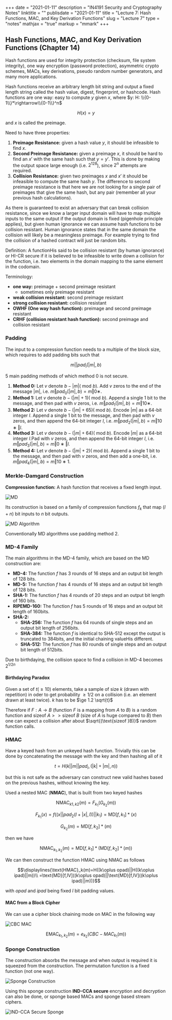 +++
date = "2021-01-11"
description = "IN4191 Security and Cryptography Notes"
linktitle = ""
publisdate = "2021-01-11"
title = "Lecture 7: Hash Functions, MAC, and Key Derivation Functions"
slug = "Lecture 7"
type = "notes"
mathjax = "true"
markup = "mmark"
+++

## Hash Functions, MAC, and Key Derivation Functions (Chapter 14)

Hash functions are used for integrity protection (checksum, file system integrity), one way encryption (password protection), asymmetric crypto schemes, MACs, key derivations, pseudo random number generators, and many more applications.

Hash functions receive an arbitrary length bit string and output a fixed length string called the hash value, digest, fingerprint, or hashcode.
Hash functions are one way: easy to compute $y$ given $x$, where $y: H: \\{0-1\\}*\rightarrow\\{0-1\\}^n$

$$H(x)=y$$

and $x$ is called the preimage.

Need to have three properties:

1. **Preimage Resistance:** given a hash value $y$, it should be infeasible to find $x$.
2. **Second Preimage Resistance:** given a preimage $x$, it should be hard to find an $x'$ with the same hash such that $y=y'$. This is done by making the output space large enough (i.e. $2^128$), since $2^n$ attempts are required.
3. **Collision Resistance:** given two preimages $x$ and $x'$ it should be infeasible to compute the same hash $y$. The difference to second preimage resistance is that here we are not looking for a single pair of preimages that give the same hash, but any pair (remember all your previous hash calculations).

As there is guaranteed to exist an adversary that can break collision resistance, since we know a larger input domain will have to map multiple inputs to the same output if the output domain is fixed (pigenhole principle applies), but given human ignorance we can assume hash functions to be collision resistant. Human ignorance states that in the same domain the collision will likely be a meaningless preimage. For example trying to find the collision of a hashed contract will just be random bits.

Definition: A functionHis said to be collision resistant (by human ignorance) or HI-CR secure if it is believed to be infeasible to write down a collision for the function, i.e. two elements in the domain mapping to the same element in the codomain.

Terminology:

- **one way:** preimage + second preimage resistant
  - sometimes only preimage resistant
- **weak collision resistant:** second preimage resistant
- **strong collision resistant:** collision resistant
- **OWHF (One way hash function):** preimage and second preimage resistant
- **CRHF (collision resistant hash function):** second preimage and collision resistant

### Padding

The input to a compression function needs to a multiple of the block size, which requires to add padding bits such that

$$m||pad_i(|m|,b)$$

5 main padding methods of which method 0 is not secure.

1. **Method 0:** Let $v$ denote $b−|m|(\text{ mod } b)$. Add $v$ zeros to the end of the message $|m|$, i.e. $m‖pad_0(|m|,b)=m‖0∗$.
2. **Method 1:** Let $v$ denote $b−(|m|+1) (\text{ mod }b)$. Append a single 1 bit to the message, and then pad with $v$ zeros, i.e. $m‖pad_1(|m|,b)=m‖10∗$.
3. **Method 2:** Let $v$ denote $b−(|m|+ 65) (\text{ mod }b)$. Encode $|m|$ as a 64-bit integer $l$. Append a single 1 bit to the message, and then pad with $v$ zeros, and then append the 64-bit integer $l$, i.e. $m‖pad_2(|m|,b)=m‖10∗‖l$.
4. **Method 3:** Let $v$ denote $b−(|m|+ 64) (\text{ mod } b)$. Encode $|m|$ as a 64-bit integer $l$.Pad with $v$ zeros, and then append the 64-bit integer $l$, i.e. $m‖pad_3(|m|,b)=m‖0∗‖l$.
5. **Method 4:** Let $v$ denote $b−(|m|+2) (\text{ mod }b)$. Append a single 1 bit to the message, and then pad with $v$ zeros, and then add a one-bit, i.e. $m‖pad_4(|m|,b)=m‖10∗1$.

### Merkle-Damgard Construction

**Compression function:** A hash function that receives a fixed length input.

![MD](/images/IN4191/MD.png)

Its construction is based on a family of compression functions $f_k$ that map $(l+n)$ bit inputs to $n$ bit outputs.

![MD Algorithm](/images/IN4191/MD_Alg.png)

Conventionally MD algorithms use padding method 2.

### MD-4 Family

The main algorithms in the MD-4 family, which are based on the MD construction are:

- **MD-4:** The function $f$ has 3 rounds of 16 steps and an output bit length of 128 bits.
- **MD-5:** The function $f$ has 4 rounds of 16 steps and an output bit length of 128 bits.
- **SHA-1:** The function $f$ has 4 rounds of 20 steps and an output bit length of 160 bits.
- **RIPEMD-160:** The function $f$ has 5 rounds of 16 steps and an output bit length of 160bits.
- **SHA-2:**
  - **SHA-256:** The function $f$ has 64 rounds of single steps and an output bit length of 256bits.
  - **SHA-384:** The function $f$ is identical to SHA-512 except the output is truncated to 384bits, and the initial chaining valueHis different.
  - **SHA-512:** The function $f$ has 80 rounds of single steps and an output bit length of 512bits.

Due to birthdaying, the collision space to find a collision in MD-4 becomes $2^{1/2n}$

#### Birthdaying Paradox

Given a set of $t (\ge 10)$ elements, take a sample of size $k$ (drawn with repetition) in oder to get probability $\ge 1/2$ on a collision (i.e. an element drawn at least twice). $k$ has to be $\ge 1.2 \sqrt{t}$

Therefore if $F:A\rightarrow B$ (function $F$ is a mapping from $A$ to $B$) is a random function and $\text{sizeof }A>>\text{sizeof }B$ (size of $A$ is huge compared to $B$) then one can expect a collision after about $\sqrt{(\text{sizeof }B)}$ random function calls.

### HMAC

Have a keyed hash from an unkeyed hash function. Trivially this can be done by concatenating the message with the key and then hashing all of it

$$t=H(k||m||pad_i,(|k|+|m|,n))$$

but this is not safe as the adversary can construct new valid hashes based on the previous hashes, without knowing the key.

Used a nested MAC (**NMAC**), that is built from two keyed hashes

$$\text{NMAC}_{k1,k2}(m)=F_{k_1}(G_{k_2}(m))$$

$$F_{k_1}(x)=f((x||pad_2(l+|x|,l))||k_1)=\text{MD}[f,k_1]*(x)$$

$$G_{k_2}(m)=\text{MD}[f,k_2]*(m)$$

then we have

$$\text{NMAC}_{k_1,k_2}(m)=\text{MD}[f,k_1]*(\text{MD}[f,k_2]*(m))$$

We can then construct the function HMAC using NMAC as follows

$$\displaylines{\text{HMAC}_k(m)=H((k\oplus opad)||H((k\oplus ipad)||m))\\
=\text{MD}[f,IV]((k\oplus opad)||\text{MD}[f,IV]((k\oplus ipad)||m))}$$

with $opad$ and $ipad$ being fixed $l$ bit padding values.

#### MAC from a Block Cipher

We can use a cipher block chaining mode on MAC in the following way

![CBC MAC](/images/IN4191/CBC-MAC.png)

$$\text{EMAC}_{k_1,k_2}(m)=e_{k_2}(CBC-MAC_{k_1}(m))$$

### Sponge Construction

The construction absorbs the message and when output is required it is squeezed from the construction. The permutation function is a fixed function (not one way).

![Sponge Construction](/images/IN4191/Sponge.png)

Using this sponge construction **IND-CCA secure** encryption and decryption can also be done, or sponge based MACs and sponge based stream ciphers.

![IND-CCA Secure Sponge](/images/IN4191/IND-CCA-Sponge.png)

